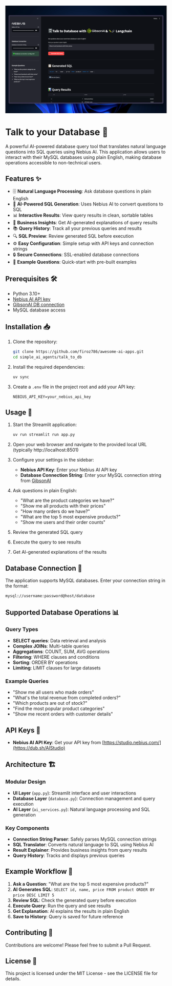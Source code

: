 ![demo](./assets/demo.png)

# Talk to your Database 🤖

A powerful AI-powered database query tool that translates natural language questions into SQL queries using Nebius AI. This application allows users to interact with their MySQL databases using plain English, making database operations accessible to non-technical users.

## Features ✨

- 🗄️ **Natural Language Processing**: Ask database questions in plain English
- 🤖 **AI-Powered SQL Generation**: Uses Nebius AI to convert questions to SQL
- 📊 **Interactive Results**: View query results in clean, sortable tables
- 📝 **Business Insights**: Get AI-generated explanations of query results
- 📚 **Query History**: Track all your previous queries and results
- 🔍 **SQL Preview**: Review generated SQL before execution
- ⚙️ **Easy Configuration**: Simple setup with API keys and connection strings
- 🔒 **Secure Connections**: SSL-enabled database connections
- 🎯 **Example Questions**: Quick-start with pre-built examples

## Prerequisites 🛠️

- Python 3.10+
- [Nebius AI API key](https://dub.sh/AIStudio)
- [GibsonAI DB connection](https://www.gibsonai.com)
- MySQL database access

## Installation 📥

1. Clone the repository:

   ```bash
   git clone https://github.com/firoz786/awesome-ai-apps.git
   cd simple_ai_agents/talk_to_db
   ```

2. Install the required dependencies:

   ```bash
   uv sync
   ```

3. Create a `.env` file in the project root and add your API key:

   ```env
   NEBIUS_API_KEY=your_nebius_api_key
   ```

## Usage 🚀

1. Start the Streamlit application:

   ```bash
   uv run streamlit run app.py
   ```

2. Open your web browser and navigate to the provided local URL (typically http://localhost:8501)

3. Configure your settings in the sidebar:

   - **Nebius API Key**: Enter your Nebius AI API key
   - **Database Connection String**: Enter your MySQL connection string from [GibsonAI](https://www.gibsonai.com)

4. Ask questions in plain English:

   - "What are the product categories we have?"
   - "Show me all products with their prices"
   - "How many orders do we have?"
   - "What are the top 5 most expensive products?"
   - "Show me users and their order counts"

5. Review the generated SQL query

6. Execute the query to see results

7. Get AI-generated explanations of the results

## Database Connection 🔗

The application supports MySQL databases. Enter your connection string in the format:

```
mysql://username:password@host/database
```

## Supported Database Operations 📊

### Query Types

- **SELECT queries**: Data retrieval and analysis
- **Complex JOINs**: Multi-table queries
- **Aggregations**: COUNT, SUM, AVG operations
- **Filtering**: WHERE clauses and conditions
- **Sorting**: ORDER BY operations
- **Limiting**: LIMIT clauses for large datasets

### Example Queries

- "Show me all users who made orders"
- "What's the total revenue from completed orders?"
- "Which products are out of stock?"
- "Find the most popular product categories"
- "Show me recent orders with customer details"

## API Keys 🔑

- **Nebius AI API Key**: Get your API key from [https://studio.nebius.com/](https://dub.sh/AIStudio)

## Architecture 🏗️

### Modular Design

- **UI Layer** (`app.py`): Streamlit interface and user interactions
- **Database Layer** (`database.py`): Connection management and query execution
- **AI Layer** (`ai_services.py`): Natural language processing and SQL generation

### Key Components

- **Connection String Parser**: Safely parses MySQL connection strings
- **SQL Translator**: Converts natural language to SQL using Nebius AI
- **Result Explainer**: Provides business insights from query results
- **Query History**: Tracks and displays previous queries

## Example Workflow 🔄

1. **Ask a Question**: "What are the top 5 most expensive products?"
2. **AI Generates SQL**: `SELECT id, name, price FROM product ORDER BY price DESC LIMIT 5`
3. **Review SQL**: Check the generated query before execution
4. **Execute Query**: Run the query and see results
5. **Get Explanation**: AI explains the results in plain English
6. **Save to History**: Query is saved for future reference

## Contributing 🤝

Contributions are welcome! Please feel free to submit a Pull Request.

## License 📄

This project is licensed under the MIT License - see the LICENSE file for details.
